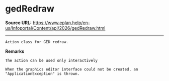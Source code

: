 # gedRedraw

**Source URL:** https://www.eplan.help/en-us/Infoportal/Content/api/2026/gedRedraw.html

---

```
Action class for GED redraw.
```

  

**Remarks**

```
The action can be used only interactively
When the graphics editor interface could not be created, an "ApplicationException" is thrown.
```